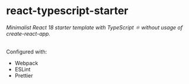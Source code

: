# react-typescript-starter
###### Minimalist React 18 starter template with TypeScript ⚛ without usage of create-react-app.

Configured with:
- Webpack
- ESLint
- Prettier
